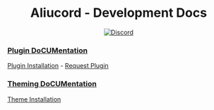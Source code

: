 <h1 align="center">Aliucord - Development Docs</h1>
<p align="center">
  <a href="https://discord.gg/EsNDvBaHVU">
    <img alt="Discord" src="https://img.shields.io/discord/811255666990907402?color=%2300C853&label=Support%20Server&logo=discord&logoColor=%2300C853&style=for-the-badge">
  </a>
</p>

### [Plugin DoCUMentation](/plugin-dev)
[Plugin Installation](https://github.com/Aliucord/Aliucord/blob/main/README.md#-plugin-installation) -  [Request Plugin](https://github.com/Aliucord/plugin-requests/issues/new?template=plugin_request.yml)
### [Theming DoCUMentation](/theme-dev)
[Theme Installation](https://github.com/Vendicated/AliucordPlugins/tree/main/Themer)
